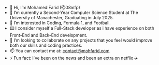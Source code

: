 - 👋 Hi, I’m Mohamed Farid (@08mfp)
- 🌱 I’m currently a Second-Year Computer Science Student at The University of Manachester, Graduating in July 2025.
- 👀 I’m interested in Coding, Formula 1, and Football.
- ⌨️ I consider myself a Full-Stack developer as i have experience on both Front-End and Back-End development.
- 💞️ I’m looking to collaborate on any projects that you feel would improve both our skills and coding practices.
- 📫 You can contact me at: contact@mohfarid.com
- ⚡ Fun fact: I've been on the news and been an extra on netflix ✈️

<!---
08mfp/08mfp is a ✨ special ✨ repository because its `README.md` (this file) appears on your GitHub profile.
You can click the Preview link to take a look at your changes.
--->
